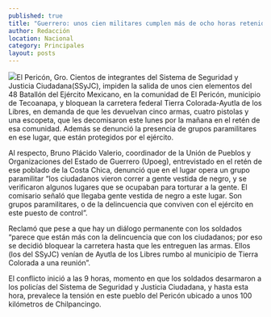 ```yaml
---
published: true
title: "Guerrero: unos cien militares cumplen más de ocho horas retenidos por grupos de autodefensa"
author: Redacción
location: Nacional
category: Principales
layout: posts
---
```



![](http://i.imgur.com/sVb4v18m.jpg)El Pericón, Gro. Cientos de integrantes del Sistema de Seguridad y Justicia Ciudadana(SSyJC), impiden la salida de unos cien elementos del 48 Batallón del Ejército Mexicano, en la comunidad de El Pericón, municipio de Tecoanapa, y bloquean la carretera federal Tierra Colorada-Ayutla de los Libres, en demanda de que les devuelvan cinco armas, cuatro pistolas y una escopeta, que les decomisaron este lunes por la mañana en el retén de esa comunidad. Además se denunció la presencia de grupos paramilitares en ese lugar, que están protegidos por el ejército.

Al respecto, Bruno Plácido Valerio, coordinador de la Unión de Pueblos y Organizaciones del Estado de Guerrero (Upoeg), entrevistado en el retén de ese poblado de la Costa Chica, denunció que en el lugar opera un grupo paramilitar “los ciudadanos vieron correr a gente vestida de negro, y se verificaron algunos lugares que se ocupaban para torturar a la gente. El comisario señaló que llegaba gente vestida de negro a este lugar. Son grupos paramilitares, o de la delincuencia que conviven con el ejército en este puesto de control”.

Reclamó que pese a que hay un diálogo permanente con los soldados “parece que están más con la delincuencia que con los ciudadanos; por eso se decidió bloquear la carretera hasta que les entreguen las armas. Ellos (los del SSyJC) venían de Ayutla de los Libres rumbo al municipio de Tierra Colorada a una reunión”.

El conflicto inició a las 9 horas, momento en que los soldados desarmaron a los policías del Sistema de Seguridad y Justicia Ciudadana, y hasta esta hora, prevalece la tensión en este pueblo del Pericón ubicado a unos 100 kilómetros de Chilpancingo.
